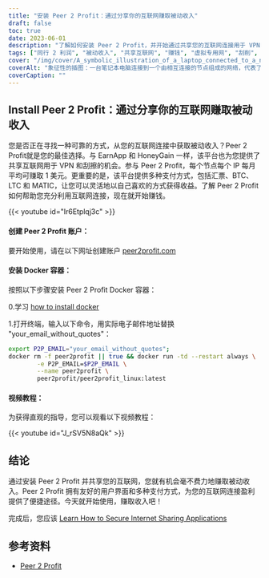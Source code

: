 ```yaml
---
title: "安装 Peer 2 Profit：通过分享你的互联网赚取被动收入"
draft: false
toc: true
date: 2023-06-01
description: "了解如何安装 Peer 2 Profit，并开始通过共享您的互联网连接用于 VPN 和搜刮目的来赚取被动收入，每个 IP 节点的平均月收入为 1 美元。"
tags: ["同行 2 利润", "被动收入", "共享互联网", "赚钱", "虚拟专用网", "刮削", "网赚", "赔付选项", "汇票", "BTC", "LTC", "MATIC", "Docker 容器", "安装教程", "网络连接", "收益", "赚钱", "网赚", "互联网货币化", "在家赚钱", "网络共享", "网赚", "分享所得", "轻松赚取", "提高收益", "从虚拟专用网赚取", "刮赚", "从 Peer 2 Profit 赚取", "互联网货币化", "被动创收", "从网络共享中获利"]
cover: "/img/cover/A_symbolic_illustration_of_a_laptop_connected_to_a_network.png"
coverAlt: "象征性的插图：一台笔记本电脑连接到一个由相互连接的节点组成的网络，代表了共享互联网以获取被动收入的概念。"
coverCaption: ""
---
```


## Install Peer 2 Profit：通过分享你的互联网赚取被动收入

您是否正在寻找一种可靠的方式，从您的互联网连接中获取被动收入？Peer 2 Profit就是您的最佳选择。与 EarnApp 和 HoneyGain 一样，该平台也为您提供了共享互联网用于 VPN 和刮擦的机会。参与 Peer 2 Profit，每个节点每个 IP 每月平均可赚取 1 美元。更重要的是，该平台提供多种支付方式，包括汇票、BTC、LTC 和 MATIC，让您可以灵活地以自己喜欢的方式获得收益。了解 Peer 2 Profit 如何帮助您充分利用互联网连接，现在就开始赚钱。

{{< youtube id="Ir6Etplqj3c" >}}

#### 创建 Peer 2 Profit 账户：
要开始使用，请在以下网址创建账户 [peer2profit.com](https://p2pr.me/16538445386293aa3aaec4e)

#### 安装 Docker 容器：
按照以下步骤安装 Peer 2 Profit Docker 容器：

0.学习 [how to install docker](https://simeononsecurity.ch/other/creating-profitable-low-powered-crypto-miners/#installing-docker)

1.打开终端，输入以下命令，用实际电子邮件地址替换 "your_email_without_quotes"：
```bash
export P2P_EMAIL="your_email_without_quotes";
docker rm -f peer2profit || true && docker run -td --restart always \
        -e P2P_EMAIL=$P2P_EMAIL \
        --name peer2profit \
        peer2profit/peer2profit_linux:latest
```

#### 视频教程：
为获得直观的指导，您可以观看以下视频教程：

{{< youtube id="J_rSV5N8aQk" >}}

## 结论
通过安装 Peer 2 Profit 并共享您的互联网，您就有机会毫不费力地赚取被动收入。Peer 2 Profit 拥有友好的用户界面和多种支付方式，为您的互联网连接盈利提供了便捷途径。今天就开始使用，赚取收入吧！

完成后，您应该 [Learn How to Secure Internet Sharing Applications](https://simeononsecurity.ch/other/how-to-secure-internet-sharing-applications/)

## 参考资料
- [Peer 2 Profit](https://p2pr.me/16538445386293aa3aaec4e)